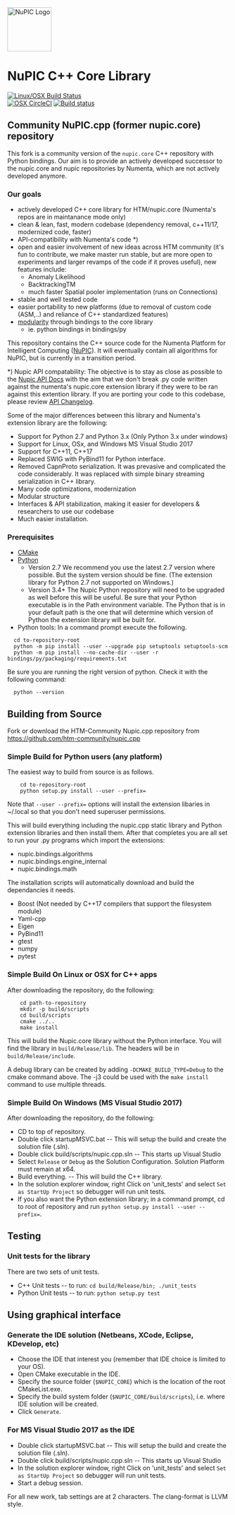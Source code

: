 <img src="http://numenta.org/87b23beb8a4b7dea7d88099bfb28d182.svg" alt="NuPIC Logo" width=100/>

# NuPIC C++ Core Library
[![Linux/OSX Build Status](https://travis-ci.org/htm-community/nupic.cpp.svg?branch=master)](https://travis-ci.org/htm-community/nupic.cpp)  
[![OSX CircleCI](https://circleci.com/gh/htm-community/nupic.cpp/tree/master.svg?style=svg)](https://circleci.com/gh/htm-community/nupic.cpp/tree/master) 
[![Build status](https://ci.appveyor.com/api/projects/status/59f87and1x0ugss9?svg=true)](https://ci.appveyor.com/project/htm-community/nupic-cpp)

## Community NuPIC.cpp (former nupic.core) repository

This fork is a community version of the `nupic.core` C++ repository with Python bindings. 
Our aim is to provide an actively developed successor to the nupic.core and nupic repositories by Numenta, 
which are not actively developed anymore. 


### Our goals

- actively developed C++ core library for HTM/nupic.core (Numenta's repos are in maintanance mode only)
- clean & lean, fast, modern codebase (dependency removal, c++11/17, modernized code, faster)
- API-compatibility with Numenta's code *)
- open and easier involvement of new ideas across HTM community (it's fun to contribute, we make master run stable, but are more open to experiments and larger revamps of the code if it proves useful), new features include: 
  - Anomaly Likelihood
  - BacktrackingTM
  - much faster Spatial pooler implementation (runs on Connections)
- stable and well tested code
- easier portability to new platforms (due to removal of custom code (ASM,..) and reliance of C++ standardized features) 
- [modularity](bindings/py/README.md) through bindings to the core library
  - ie. python bindings in bindings/py 


This repository contains the C++ source code for the Numenta Platform for 
Intelligent Computing ([NuPIC](http://numenta.org/nupic.html)). 
It will eventually contain all algorithms for NuPIC, but is currently in a transition period. 

\*) Nupic API compatability: The objective is to stay as close as possible to the [Nupic API Docs](http://nupic.docs.numenta.org/stable/api/index.html) 
with the aim that we don't break .py code written against the numenta's nupic.core extension library if they were to be 
ran against this extention library. If you are porting your code to this codebase, please review [API Changelog](API_CHANGELOG.md).

Some of the major differences between this library and Numenta's extension library are the following:

 * Support for Python 2.7 and Python 3.x (Only Python 3.x under windows)
 * Support for Linux, OSx, and Windows MS Visual Studio 2017
 * Support for C++11, C++17 
 * Replaced SWIG with PyBind11 for Python interface.
 * Removed CapnProto serialization.  It was prevasive and complicated the code considerably. It was replaced 
 with simple binary streaming serialization in C++ library.
 * Many code optimizations, modernization
 * Modular structure
 * Interfaces & API stabilization, making it easier for developers & researchers to use our codebase
 * Much easier installation.

### Prerequisites

- [CMake](http://www.cmake.org/)
- [Python](https://python.org/downloads/)
    - Version 2.7  We recommend you use the latest 2.7 version where possible. But the system version should be fine. (The extension library for Python 2.7 not supported on Windows.)
    - Version 3.4+  The Nupic Python repository will need to be upgraded as well before this will be useful.
  Be sure that your Python executable is in the Path environment variable. The Python that is in your default path is the one
  that will determine which version of Python the extension library will be built for.
- Python tools: In a command prompt execute the following.
```
  cd to-repository-root
  python -m pip install --user --upgrade pip setuptools setuptools-scm
  python -m pip install --no-cache-dir --user -r bindings/py/packaging/requirements.txt
```

  Be sure you are running the right version of python. Check it with the following command:
```
  python --version
```

## Building from Source

Fork or download the HTM-Community Nupic.cpp repository from https://github.com/htm-community/nupic.cpp

### Simple Build for Python users (any platform)

The easiest way to build from source is as follows. 
```
    cd to-repository-root
    python setup.py install --user --prefix=
```
Note that `--user --prefix=` options will install the extension libaries in ~/.local
so that you don't need superuser permissions.
 
This will build everything including the nupic.cpp static library and Python extension libraries and then install them.
After that completes you are all set to run your .py programs which import the extensions:
 * nupic.bindings.algorithms
 * nupic.bindings.engine_internal
 * nupic.bindings.math
 
The installation scripts will automatically download and build the dependancies it needs.
 * Boost   (Not needed by C++17 compilers that support the filesystem module)
 * Yaml-cpp
 * Eigen
 * PyBind11
 * gtest
 * numpy
 * pytest
 
### Simple Build On Linux or OSX for C++ apps
 
After downloading the repository, do the following:
```
	cd path-to-repository
	mkdir -p build/scripts
	cd build/scripts
	cmake ../..
	make install
```	
This will build the Nupic.core library without the Python interface. You will find the
library in `build/Release/lib`. The headers will be in `build/Release/include`.

A debug library can be created by adding `-DCMAKE_BUILD_TYPE=Debug` to the cmake command above.  The -j3 could be used 
with the `make install` command to use multiple threads.

### Simple Build On Windows (MS Visual Studio 2017) 

After downloading the repository, do the following:
 * CD to top of repository.
 * Double click startupMSVC.bat  -- This will setup the build and create the solution file (.sln).
 * Double click build/scripts/nupic.cpp.sln -- This starts up Visual Studio
 * Select `Release` or `Debug` as the Solution Configuration. Solution Platform must remain at x64.
 * Build everything.  -- This will build the C++ library.
 * In the solution explorer window, right Click on 'unit_tests' and select `Set as StartUp Project` so debugger will run unit tests.
 * If you also want the Python extension library; in a command prompt, cd to root of repository and run `python setup.py install --user --prefix=`.

## Testing

### Unit tests for the library

There are two sets of unit tests.
 * C++ Unit tests -- to run: `cd build/Release/bin; ./unit_tests`
 * Python Unit tests -- to run: `python setup.py test`
 
## Using graphical interface

### Generate the IDE solution  (Netbeans, XCode, Eclipse, KDevelop, etc)

 * Choose the IDE that interest you (remember that IDE choice is limited to your OS).
 * Open CMake executable in the IDE.
 * Specify the source folder (`$NUPIC_CORE`) which is the location of the root CMakeList.exe.
 * Specify the build system folder (`$NUPIC_CORE/build/scripts`), i.e. where IDE solution will be created.
 * Click `Generate`.
 
### For MS Visual Studio 2017 as the IDE
 * Double click startupMSVC.bat  -- This will setup the build and create the solution file (.sln).
 * Double click build/scripts/nupic.cpp.sln -- This starts up Visual Studio
 * In the solution explorer window, right Click on 'unit_tests' and select `Set as StartUp Project` so debugger will run unit tests.
 * Start a debug session.

For all new work, tab settings are at 2 characters.
The clang-format is LLVM style.
